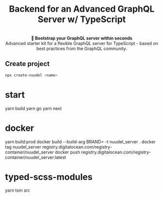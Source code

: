 <h1 align="center"><strong>Backend for an Advanced GraphQL Server w/ TypeScript</strong></h1>

<br />

<div align="center"><strong>🚀 Bootstrap your GraphQL server within seconds</strong></div>
<div align="center">Advanced starter kit for a flexible GraphQL server for TypeScript - based on best practices from the GraphQL community.</div>

## Create project

```bash
npx create-nuudel <name>
```

# start

yarn build
yarn go
yarn next

# docker

yarn build:prod
docker build --build-arg BRAND= -t nuudel_server .
docker tag nuudel_server registry.digitalocean.com/registry-container/nuudel_server
docker push registry.digitalocean.com/registry-container/nuudel_server:latest

# typed-scss-modules

yarn tsm src
